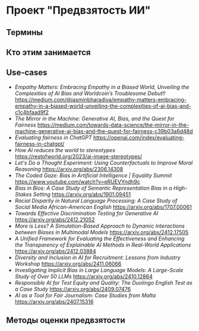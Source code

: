 # **Проект "Предвзятость ИИ"**
## Термины
## Кто этим занимается
## Use-cases
- *Empathy Matters: Embracing Empathy in a Biased World, Unveiling the Complexities of AI Bias and Worldcoin’s Troublesome Debut!!*
https://medium.com/@jasminbharadiya/empathy-matters-embracing-empathy-in-a-biased-world-unveiling-the-complexities-of-ai-bias-and-c1c4bfaad9f2 
- *The Mirror in the Machine: Generative AI, Bias, and the Quest for Fairness*
https://medium.com/towards-data-science/the-mirror-in-the-machine-generative-ai-bias-and-the-quest-for-fairness-c39b03a6d48d
- *Evaluating fairness in ChatGPT*
https://openai.com/index/evaluating-fairness-in-chatgpt/
- *How AI reduces the world to stereotypes*
https://restofworld.org/2023/ai-image-stereotypes/
- *Let's Do a Thought Experiment: Using Counterfactuals to Improve Moral Reasoning*
https://arxiv.org/abs/2306.14308
- *The Coded Gaze: Bias in Artificial Intelligence | Equality Summit*
https://www.youtube.com/watch?v=eRUEVYndh9c
- *Bias in Bios: A Case Study of Semantic Representation Bias in a High-Stakes Setting*
https://arxiv.org/abs/1901.09451 
- *Racial Disparity in Natural Language Processing: A Case Study of Social Media African-American English*
https://arxiv.org/abs/1707.00061
- *Towards Effective Discrimination Testing for Generative AI*
https://arxiv.org/abs/2412.21052
- *More is Less? A Simulation-Based Approach to Dynamic Interactions between Biases in Multimodal Models*
https://arxiv.org/abs/2412.17505
- *A Unified Framework for Evaluating the Effectiveness and Enhancing the Transparency of Explainable AI Methods in Real-World Applications*
https://arxiv.org/abs/2412.03884
- *Diversity and Inclusion in AI for Recruitment: Lessons from Industry Workshop*
https://arxiv.org/abs/2411.06066
- *Investigating Implicit Bias in Large Language Models: A Large-Scale Study of Over 50 LLMs*
https://arxiv.org/abs/2410.12864
- *Responsible AI for Test Equity and Quality: The Duolingo English Test as a Case Study*
https://arxiv.org/abs/2409.07476
- *AI as a Tool for Fair Journalism: Case Studies from Malta*
https://arxiv.org/abs/2407.15316
## Методы оценки предвзятости

